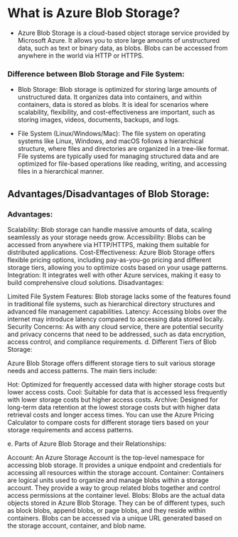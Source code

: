 # What is Azure Blob Storage?
* Azure Blob Storage is a cloud-based object storage service provided by Microsoft Azure. It allows you to store large amounts of unstructured data, such as text or binary data, as blobs. Blobs can be accessed from anywhere in the world via HTTP or HTTPS.

### Difference between Blob Storage and File System:

* Blob Storage: Blob storage is optimized for storing large amounts of unstructured data. It organizes data into containers, and within containers, data is stored as blobs. It is ideal for scenarios where scalability, flexibility, and cost-effectiveness are important, such as storing images, videos, documents, backups, and logs.

* File System (Linux/Windows/Mac): The file system on operating systems like Linux, Windows, and macOS follows a hierarchical structure, where files and directories are organized in a tree-like format. File systems are typically used for managing structured data and are optimized for file-based operations like reading, writing, and accessing files in a hierarchical manner.

## Advantages/Disadvantages of Blob Storage:

### Advantages:

Scalability: Blob storage can handle massive amounts of data, scaling seamlessly as your storage needs grow.
Accessibility: Blobs can be accessed from anywhere via HTTP/HTTPS, making them suitable for distributed applications.
Cost-Effectiveness: Azure Blob Storage offers flexible pricing options, including pay-as-you-go pricing and different storage tiers, allowing you to optimize costs based on your usage patterns.
Integration: It integrates well with other Azure services, making it easy to build comprehensive cloud solutions.
Disadvantages:

Limited File System Features: Blob storage lacks some of the features found in traditional file systems, such as hierarchical directory structures and advanced file management capabilities.
Latency: Accessing blobs over the internet may introduce latency compared to accessing data stored locally.
Security Concerns: As with any cloud service, there are potential security and privacy concerns that need to be addressed, such as data encryption, access control, and compliance requirements.
d. Different Tiers of Blob Storage:

Azure Blob Storage offers different storage tiers to suit various storage needs and access patterns. The main tiers include:

Hot: Optimized for frequently accessed data with higher storage costs but lower access costs.
Cool: Suitable for data that is accessed less frequently with lower storage costs but higher access costs.
Archive: Designed for long-term data retention at the lowest storage costs but with higher data retrieval costs and longer access times.
You can use the Azure Pricing Calculator to compare costs for different storage tiers based on your storage requirements and access patterns.

e. Parts of Azure Blob Storage and their Relationships:

Account: An Azure Storage Account is the top-level namespace for accessing blob storage. It provides a unique endpoint and credentials for accessing all resources within the storage account.
Container: Containers are logical units used to organize and manage blobs within a storage account. They provide a way to group related blobs together and control access permissions at the container level.
Blobs: Blobs are the actual data objects stored in Azure Blob Storage. They can be of different types, such as block blobs, append blobs, or page blobs, and they reside within containers. Blobs can be accessed via a unique URL generated based on the storage account, container, and blob name.




